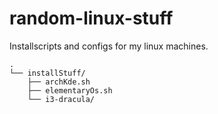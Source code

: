 # random-linux-stuff

Installscripts and configs for my linux machines.

```text
.
└── installStuff/
    ├── archKde.sh
    ├── elementaryOs.sh
    └── i3-dracula/
```
